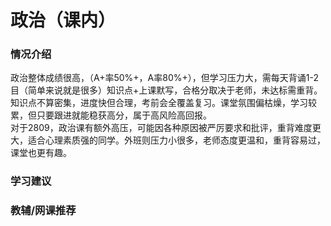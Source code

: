 # 政治（课内）
### 情况介绍
政治整体成绩很高，（A+率50%+，A率80%+），但学习压力大，需每天背诵1-2目（简单来说就是很多）知识点+上课默写，合格分取决于老师，未达标需重背。知识点不算密集，进度快但合理，考前会全覆盖复习。课堂氛围偏枯燥，学习较累，但只要跟进就能稳获高分，属于高风险高回报。<br>
对于2809，政治课有额外高压，可能因各种原因被严厉要求和批评，重背难度更大，适合心理素质强的同学。外班则压力小很多，老师态度更温和，重背容易过，课堂也更有趣。

### 学习建议


### 教辅/网课推荐
